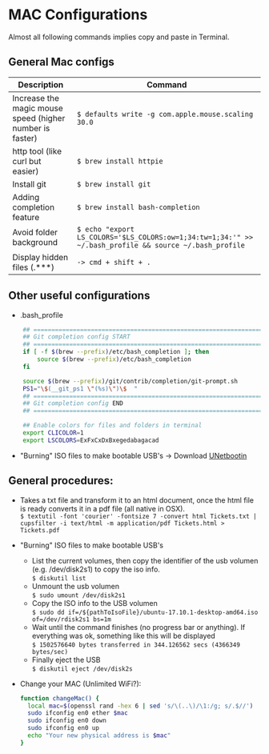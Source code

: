 # MAC Configurations
Almost all following commands implies copy and paste in Terminal.

## General Mac configs 
| Description                                              | Command                                                                                                |
| -------------------------------------------------------- | ------------------------------------------------------------------------------------------------------ |
| Increase the magic mouse speed (higher number is faster) | `$ defaults write -g com.apple.mouse.scaling 30.0`                                                       |
| http tool (like curl but easier)                         | `$ brew install httpie`                                                                                |
| Install git                                              | `$ brew install git`                                                                                   |
| Adding completion feature                                | `$ brew install bash-completion`                                                                       |
| Avoid folder background                                  | `$ echo "export LS_COLORS='$LS_COLORS:ow=1;34:tw=1;34:'" >> ~/.bash_profile && source ~/.bash_profile` |
| Display hidden files (.***)                              | `-> cmd + shift + .`                                                                                      |

## Other useful configurations 
- .bash_profile
```bash
    ## ====================================================================
    ## Git completion config START            
    ## ====================================================================
    if [ -f $(brew --prefix)/etc/bash_completion ]; then
        source $(brew --prefix)/etc/bash_completion
    fi

    source $(brew --prefix)/git/contrib/completion/git-prompt.sh
    PS1="\$(__git_ps1 \"(%s)\")\$  "
    ## ====================================================================
    ## Git completion config END  
    ## ====================================================================

    ## Enable colors for files and folders in terminal
    export CLICOLOR=1
    export LSCOLORS=ExFxCxDxBxegedabagacad
```
- "Burning" ISO files to make bootable USB's  -> Download [UNetbootin](https://unetbootin.github.io)

## General procedures:

- Takes a txt file and transform it to an html document, once the html file is ready converts it in a pdf file (all native in OSX).  
  `$ textutil -font 'courier' -fontsize 7 -convert html Tickets.txt | cupsfilter -i text/html -m application/pdf Tickets.html > Tickets.pdf`

-  "Burning" ISO files to make bootable USB's   
   - List the current volumes, then copy the identifier of the usb volumen (e.g. /dev/disk2s1) to copy the iso info.  
     `$ diskutil list`
   - Unmount the usb volumen  
     `$ sudo umount /dev/disk2s1`
   - Copy the ISO info to the USB volumen  
   	`$ sudo dd if=/${pathToIsoFile}/ubuntu-17.10.1-desktop-amd64.iso of=/dev/rdisk2s1 bs=1m`
   - Wait until the command finishes (no progress bar or anything). If everything was ok, something like this will be displayed  
   	`$ 1502576640 bytes transferred in 344.126562 secs (4366349 bytes/sec)`
   - Finally eject the USB  
   	`$ diskutil eject /dev/disk2s`

- Change your MAC (Unlimited WiFi?): 
  ``` bash
  function changeMac() {
    local mac=$(openssl rand -hex 6 | sed 's/\(..\)/\1:/g; s/.$//')
    sudo ifconfig en0 ether $mac
    sudo ifconfig en0 down
    sudo ifconfig en0 up
    echo "Your new physical address is $mac"
  }
  ```